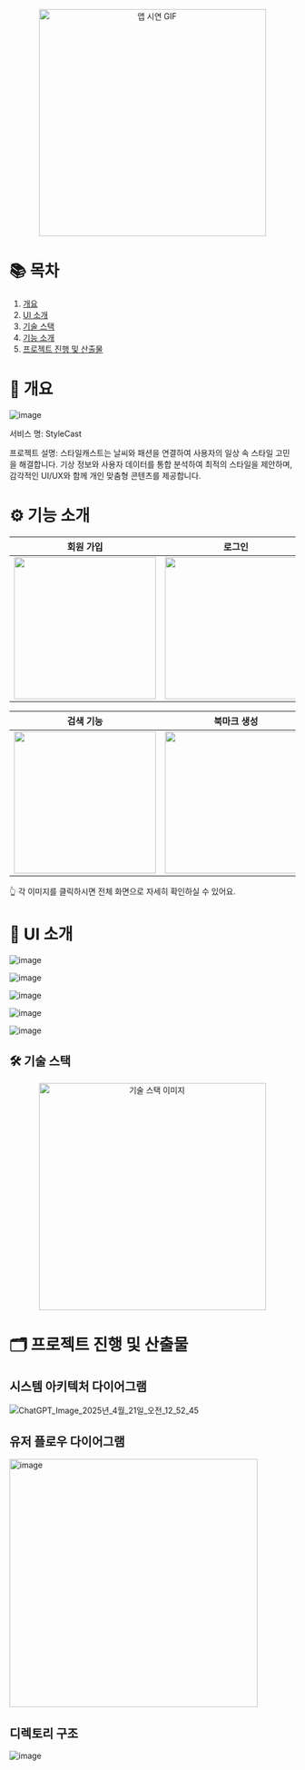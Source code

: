 <p align="center">
  <img src="https://github.com/user-attachments/assets/d235108e-1557-40ec-9f2d-0ac66c8843de" alt="앱 시연 GIF" width="400"/>
</p>

# 📚 목차

1. [개요](#개요)
2. [UI 소개](#ui-소개)
3. [기술 스택](#기술-스택)
4. [기능 소개](#기능-소개)
5. [프로젝트 진행 및 산출물](#프로젝트-진행-및-산출물)

# 📝 개요
![image](https://github.com/user-attachments/assets/e310dc0a-bffb-48e7-a5a1-c89b08f4610e)

서비스 명: StyleCast

프로젝트 설명: 
 스타일캐스트는 날씨와 패션을 연결하여 사용자의 일상 속 스타일 고민을 해결합니다.
기상 정보와 사용자 데이터를 통합 분석하여 최적의 스타일을 제안하며, 감각적인 UI/UX와 함께 개인 맞춤형 콘텐츠를 제공합니다.

# ⚙️ 기능 소개

| 회원 가입 | 로그인 | 날씨 정보 불러오기 |
|-----------|--------|---------------------|
| <img src="https://github.com/user-attachments/assets/c8daab72-3fb9-411f-8334-c4073b047c1a" width="250"/> | <img src="https://github.com/user-attachments/assets/e1de8302-eab9-4f2c-b5f5-d4db3114d07d" width="250"/> | <img src="https://github.com/user-attachments/assets/f24d1f11-d2ea-4df6-8c9f-55cf595fd075" width="250"/> |

| 검색 기능 | 북마크 생성 | 북마크 삭제 |
|-----------|--------------|--------------|
| <img src="https://github.com/user-attachments/assets/e0c10949-2e13-49b8-8219-892090d5c80e" width="250"/> | <img src="https://github.com/user-attachments/assets/8c0d5552-5b32-43ec-8d2e-8501ce96e92f" width="250"/> | <img src="https://github.com/user-attachments/assets/1dbb59ca-1a3e-4454-b159-b7f33fd13bc5" width="250"/> |



👆 각 이미지를 클릭하시면 전체 화면으로 자세히 확인하실 수 있어요.

# 🎨 UI 소개
![image](https://github.com/user-attachments/assets/7e7ec3ca-6882-4d0d-a955-8ba05d876466)

![image](https://github.com/user-attachments/assets/ac4535ce-2a99-4059-a58a-ca556a0d3837)

![image](https://github.com/user-attachments/assets/7609ee6b-9931-4b17-b861-dc53ce792b17)

![image](https://github.com/user-attachments/assets/43889beb-1732-4712-b8b7-71cbe214a96c)

![image](https://github.com/user-attachments/assets/15733335-52b2-4db4-8410-c2d88ca6b230)

## 🛠️ 기술 스택
<p align="center">
  <img src="https://github.com/user-attachments/assets/bcb35a96-d5c2-4233-ad7b-9f3d07e8423d" alt="기술 스택 이미지" width="400"/>
</p>

# 🗂️ 프로젝트 진행 및 산출물

## 시스템 아키텍처 다이어그램
![ChatGPT_Image_2025년_4월_21일_오전_12_52_45](https://github.com/user-attachments/assets/5aacb372-93a4-417b-acc9-0c56be0ace48)

## 유저 플로우 다이어그램
<img width="437" alt="image" src="https://github.com/user-attachments/assets/046c3e11-2cf3-417b-8048-ed8b1c02427d" />

## 디렉토리 구조
![image](https://github.com/user-attachments/assets/9a74050c-ad8f-442d-a9ca-d9d13adaa777)


